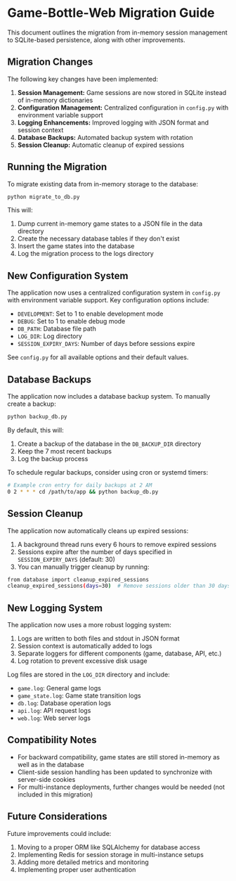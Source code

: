 # Game-Bottle-Web Migration Guide

This document outlines the migration from in-memory session management to SQLite-based persistence, along with other improvements.

## Migration Changes

The following key changes have been implemented:

1. **Session Management:** Game sessions are now stored in SQLite instead of in-memory dictionaries
2. **Configuration Management:** Centralized configuration in `config.py` with environment variable support
3. **Logging Enhancements:** Improved logging with JSON format and session context
4. **Database Backups:** Automated backup system with rotation
5. **Session Cleanup:** Automatic cleanup of expired sessions

## Running the Migration

To migrate existing data from in-memory storage to the database:

```bash
python migrate_to_db.py
```

This will:
1. Dump current in-memory game states to a JSON file in the data directory
2. Create the necessary database tables if they don't exist
3. Insert the game states into the database
4. Log the migration process to the logs directory

## New Configuration System

The application now uses a centralized configuration system in `config.py` with environment variable support. Key configuration options include:

- `DEVELOPMENT`: Set to 1 to enable development mode
- `DEBUG`: Set to 1 to enable debug mode
- `DB_PATH`: Database file path
- `LOG_DIR`: Log directory
- `SESSION_EXPIRY_DAYS`: Number of days before sessions expire

See `config.py` for all available options and their default values.

## Database Backups

The application now includes a database backup system. To manually create a backup:

```bash
python backup_db.py
```

By default, this will:
1. Create a backup of the database in the `DB_BACKUP_DIR` directory
2. Keep the 7 most recent backups
3. Log the backup process

To schedule regular backups, consider using cron or systemd timers:

```bash
# Example cron entry for daily backups at 2 AM
0 2 * * * cd /path/to/app && python backup_db.py
```

## Session Cleanup

The application now automatically cleans up expired sessions:

1. A background thread runs every 6 hours to remove expired sessions
2. Sessions expire after the number of days specified in `SESSION_EXPIRY_DAYS` (default: 30)
3. You can manually trigger cleanup by running:

```bash
from database import cleanup_expired_sessions
cleanup_expired_sessions(days=30)  # Remove sessions older than 30 days
```

## New Logging System

The application now uses a more robust logging system:

1. Logs are written to both files and stdout in JSON format
2. Session context is automatically added to logs
3. Separate loggers for different components (game, database, API, etc.)
4. Log rotation to prevent excessive disk usage

Log files are stored in the `LOG_DIR` directory and include:
- `game.log`: General game logs
- `game_state.log`: Game state transition logs
- `db.log`: Database operation logs
- `api.log`: API request logs
- `web.log`: Web server logs

## Compatibility Notes

- For backward compatibility, game states are still stored in-memory as well as in the database
- Client-side session handling has been updated to synchronize with server-side cookies
- For multi-instance deployments, further changes would be needed (not included in this migration)

## Future Considerations

Future improvements could include:
1. Moving to a proper ORM like SQLAlchemy for database access
2. Implementing Redis for session storage in multi-instance setups
3. Adding more detailed metrics and monitoring
4. Implementing proper user authentication